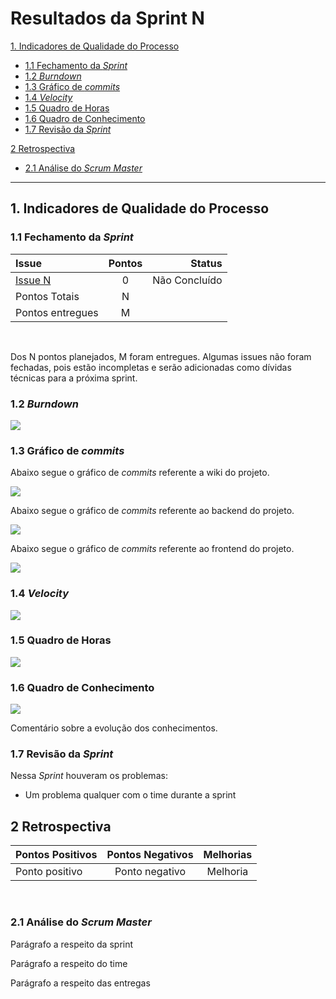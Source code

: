 # Resultados da Sprint N

[1. Indicadores de Qualidade do Processo](#1-indicadores-de-qualidade-do-processo)
  - [1.1 Fechamento da _Sprint_](#11-fechamento-da-sprint)
  - [1.2 _Burndown_](#12-burndown)
  - [1.3 Gráfico de _commits_](#13-gráfico-de-commits)
  - [1.4 _Velocity_](#14-velocity)
  - [1.5 Quadro de Horas](#15-quadro-de-horas)
  - [1.6 Quadro de Conhecimento](#16-quadro-de-conhecimento)
  - [1.7 Revisão da _Sprint_](#17-revisão-da-sprint)
  
[2 Retrospectiva](#2-retrospectiva)
  - [2.1 Análise do _Scrum Master_](#21-análise-do-scrum-master) 

------

## 1. Indicadores de Qualidade do Processo

### 1.1 Fechamento da _Sprint_
| Issue       | Pontos     | Status     |
| :------------- | :----------: | -----------: |
| [Issue N](#)| 0 | Não Concluído|
| Pontos Totais | N | |
| Pontos entregues | M |  |

<br/>

Dos N pontos planejados, M foram entregues. Algumas issues não foram fechadas, pois estão incompletas e serão adicionadas como dívidas técnicas para a próxima sprint.

### 1.2 _Burndown_

![](img/burndown.jpg)

### 1.3 Gráfico de _commits_

Abaixo segue o gráfico de _commits_ referente a wiki do projeto.

![](img/commits_wiki.png)

Abaixo segue o gráfico de _commits_ referente ao backend do projeto.

![](img/commits_back.png)

Abaixo segue o gráfico de _commits_ referente ao frontend do projeto.

![](img/commits_front.png)

### 1.4 _Velocity_

![](img/velocity.jpg)

### 1.5 Quadro de Horas

![](img/hours.jpg)

### 1.6 Quadro de Conhecimento

![](img/knowledge_box.jpg)

Comentário sobre a evolução dos conhecimentos.
<br>

### 1.7 Revisão da _Sprint_

Nessa _Sprint_ houveram os problemas:

* Um problema qualquer com o time durante a sprint

## 2 Retrospectiva

| Pontos Positivos | Pontos Negativos | Melhorias |
| :------------- | :----------: | :-----: |
| Ponto positivo | Ponto negativo | Melhoria |


<br>

### 2.1 Análise do _Scrum Master_

Parágrafo a respeito da sprint

Parágrafo a respeito do time

Parágrafo a respeito das entregas